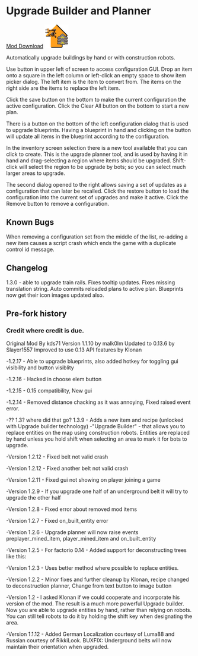 # Upgrade Builder and Planner

[Mod Download](https://mods.factorio.com/mods/d3x0r/upgrade-planner2) ![icon](images/thumb.png)

Automatically upgrade buildings by hand or with construction robots.

Use button in upper left of screen to access configuration GUI.  Drop an item onto a square in the left column or left-click an empty space to 
show item picker dialog.  The left item is the item to convert from.  The items on the right side are the items to replace the left item.

Click the save button on the bottom to make the current configuration the active configuration.  Click the Clear All button on the bottom to start 
a new plan.

There is a button on the bottom of the left configuration dialog that is used to upgrade blueprints.  Having a blueprint in hand and clicking on the
button will update all items in the blueprint according to the configuration.

In the inventory screen selection there is a new tool available that you can click to create.  This is the upgrade planner tool, and 
is used by having it in hand and drag-selecting a region where items should be upgraded.   Shift-click will select the region to be upgrade
by bots; so you can select much larger areas to upgrade.

The second dialog opened to the right allows saving a set of updates as a configuration that can later be recalled.  Click the restore button to
load the configuration into the current set of upgrades and make it active.  Click the Remove button to remove a configuration. 

## Known Bugs
When removing a configuration set from the middle of the list, re-adding a new item causes a script crash which ends the game with a duplicate control
id message.

## Changelog

1.3.0 - able to upgrade train rails.  Fixes tooltip updates.  Fixes missing translation string.  Auto commits reloaded plans to active plan.
Blueprints now get their icon images updated also.

## Pre-fork history 

### Credit where credit is due.
Original Mod By kds71
Version 1.1.10 by malk0lm
Updated to 0.13.6 by Slayer1557
Improved to use 0.13 API features by Klonan

-1.2.17 - Able to upgrade blueprints, also added hotkey for toggling gui visibility and button visiblity

-1.2.16 - Hacked in choose elem button

-1.2.15 - 0.15 compatibility, New gui

-1.2.14 - Removed distance chacking as it was annoying, Fixed raised event error.

-?? 1.3? where did that go? 
  1.3.9 - Adds a new item and recipe (unlocked with Upgrade builder technology) -"Upgrade Builder" - that allows you to replace entities on the map using construction robots. Entities are replaced by hand unless you hold shift when selecting an area to mark it for bots to upgrade.

-Version 1.2.12 - Fixed belt not valid crash

-Version 1.2.12 - Fixed another belt not valid crash

-Version 1.2.11 - Fixed gui not showing on player joining a game

-Version 1.2.9 - If you upgrade one half of an underground belt it will try to upgrade the other half

-Version 1.2.8 - Fixed error about removed mod items

-Version 1.2.7 - Fixed on_built_entity error

-Version 1.2.6 - Upgrade planner will now raise events preplayer_mined_item, player_mined_item and on_built_entity

-Version 1.2.5 - For factorio 0.14 - Added support for deconstructing trees like this:

-Version 1.2.3 - Uses better method where possible to replace entities.

-Version 1.2.2 - Minor fixes and further cleanup by Klonan, recipe changed to deconstruction planner, Change from text button to image button

-Version 1.2 - I asked Klonan if we could cooperate and incorporate his version of the mod. The result is a much more powerful Upgrade builder. Now you are able to upgrade entities by hand, rather than relying on robots. You can still tell robots to do it by holding the shift key when designating the area.

-Version 1.1.12 - Added German Localization courtesy of Luma88 and Russian courtesy of RikkiLook. BUXFIX: Underground belts will now maintain their orientation when upgraded.


